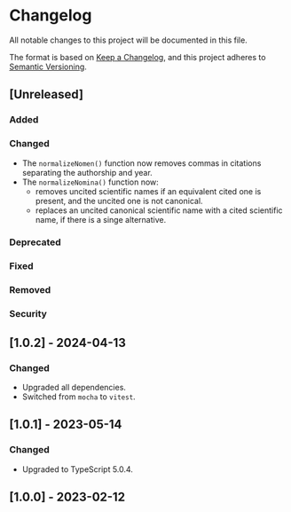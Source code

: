 # Changelog

All notable changes to this project will be documented in this file.

The format is based on [Keep a Changelog](https://keepachangelog.com/en/1.0.0/),
and this project adheres to [Semantic Versioning](https://semver.org/spec/v2.0.0.html).

## [Unreleased]

### Added

### Changed

- The `normalizeNomen()` function now removes commas in citations separating the authorship and year.
- The `normalizeNomina()` function now:
    - removes uncited scientific names if an equivalent cited one is present, and the uncited one is not canonical.
    - replaces an uncited canonical scientific name with a cited scientific name, if there is a singe alternative.

### Deprecated

### Fixed

### Removed

### Security

## [1.0.2] - 2024-04-13

### Changed

-   Upgraded all dependencies.
-   Switched from `mocha` to `vitest`.

## [1.0.1] - 2023-05-14

### Changed

-   Upgraded to TypeScript 5.0.4.

## [1.0.0] - 2023-02-12
